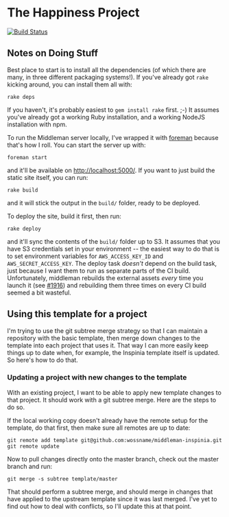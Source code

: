 # The Happiness Project

[![Build Status](https://travis-ci.org/wossname/thp.re.svg?branch=master)](https://travis-ci.org/wossname/thp.re)

## Notes on Doing Stuff

Best place to start is to install all the dependencies (of which there are
many, in three different packaging systems!). If you've already got `rake`
kicking around, you can install them all with:

    rake deps

If you haven't, it's probably easiest to `gem install rake` first. ;-) It
assumes you've already got a working Ruby installation, and a working NodeJS
installation with npm.

To run the Middleman server locally, I've wrapped it with
[foreman](http://ddollar.github.io/foreman/) because that's how I roll. You can
start the server up with:

    foreman start

and it'll be available on <http://localhost:5000/>. If you want to just build
the static site itself, you can run:

    rake build

and it will stick the output in the `build/` folder, ready to be deployed.

To deploy the site, build it first, then run:

    rake deploy

and it'll sync the contents of the `build/` folder up to S3. It assumes that
you have S3 credentials set in your environment -- the easiest way to do that
is to set environment variables for `AWS_ACCESS_KEY_ID` and
`AWS_SECRET_ACCESS_KEY`. The deploy task *doesn't* depend on the build task,
just because I want them to run as separate parts of the CI build.
Unfortunately, middleman rebuilds the external assets *every* time you launch
it (see [#1916](https://github.com/middleman/middleman/issues/1916)) and
rebuilding them three times on every CI build seemed a bit wasteful.

## Using this template for a project

I'm trying to use the git subtree merge strategy so that I can maintain a
repository with the basic template, then merge down changes to the template
into each project that uses it. That way I can more easily keep things up to
date when, for example, the Inspinia template itself is updated. So here's how
to do that.

### Updating a project with new changes to the template

With an existing project, I want to be able to apply new template changes to
that project. It should work with a git subtree merge. Here are the steps to do
so.

If the local working copy doesn't already have the remote setup for the
template, do that first, then make sure all remotes are up to date:

    git remote add template git@github.com:wossname/middleman-inspinia.git
    git remote update

Now to pull changes directly onto the master branch, check out the master
branch and run:

    git merge -s subtree template/master

That should perform a subtree merge, and should merge in changes that have
applied to the upstream template since it was last merged. I've yet to find out
how to deal with conflicts, so I'll update this at that point.
